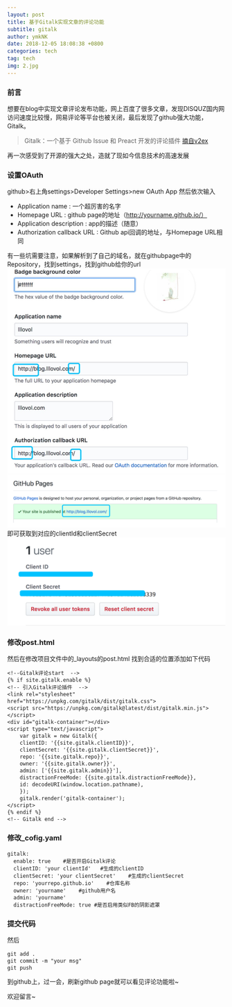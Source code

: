 ```yaml
---
layout: post
title: 基于Gitalk实现文章的评论功能
subtitle: gitalk
author: ymkNK
date: 2018-12-05 18:08:38 +0800
categories: tech
tag: tech
img: 2.jpg
---
```

### 前言
想要在blog中实现文章评论发布功能，网上百度了很多文章，发现DISQUZ国内网访问速度比较慢，网易评论等平台也被关闭，最后发现了github强大功能，Gitalk。

>Gitalk：一个基于 Github Issue 和 Preact 开发的评论插件
>[摘自v2ex](https://www.v2ex.com/t/378728)

再一次感受到了开源的强大之处，造就了现如今信息技术的高速发展

### 设置OAuth

github>右上角settings>Developer Settings>new OAuth App
然后依次输入
+ Application name : 一个超厉害的名字
+ Homepage URL : github page的地址（http://yourname.github.io/）
+ Application description : app的描述（随意）
+ Authorization callback URL : Github api回调的地址，与Homepage URL相同

有一些坑需要注意，如果解析到了自己的域名，就在githubpage中的Repository，找到settings，找到github给你的url
![](/assets/img/post/BF70070C-3B46-4045-B222-AB0F67941A4C.png)
![](/assets/img/post/WX20181205-185017@2x.png)
即可获取到对应的clientId和clientSecret
![](/assets/img/post/WX20181205-185240@2x.png)

### 修改post.html
然后在修改项目文件中的_layouts的post.html
找到合适的位置添加如下代码

    <!--Gitalk评论start  -->
    {% if site.gitalk.enable %}
    <!-- 引入Gitalk评论插件  -->
    <link rel="stylesheet" href="https://unpkg.com/gitalk/dist/gitalk.css">
    <script src="https://unpkg.com/gitalk@latest/dist/gitalk.min.js"></script>
    <div id="gitalk-container"></div>
    <script type="text/javascript">
        var gitalk = new Gitalk({
        clientID: '{{site.gitalk.clientID}}',
        clientSecret: '{{site.gitalk.clientSecret}}',
        repo: '{{site.gitalk.repo}}',
        owner: '{{site.gitalk.owner}}',
        admin: ['{{site.gitalk.admin}}'],
        distractionFreeMode: {{site.gitalk.distractionFreeMode}},
        id: decodeURI(window.location.pathname),
        });
        gitalk.render('gitalk-container');
    </script>
    {% endif %}
    <!-- Gitalk end -->

### 修改_cofig.yaml

    gitalk:
      enable: true    #是否开启Gitalk评论
      clientID: 'your clientId'   #生成的clientID
      clientSecret: 'your clientSecret'    #生成的clientSecret
      repo: 'yourrepo.github.io'    #仓库名称
      owner: 'yourname'    #github用户名
      admin: 'yourname'
      distractionFreeMode: true #是否启用类似FB的阴影遮罩

### 提交代码
然后

    git add .
    git commit -m "your msg"
    git push

到github上，过一会，刷新github page就可以看见评论功能啦~

欢迎留言~
